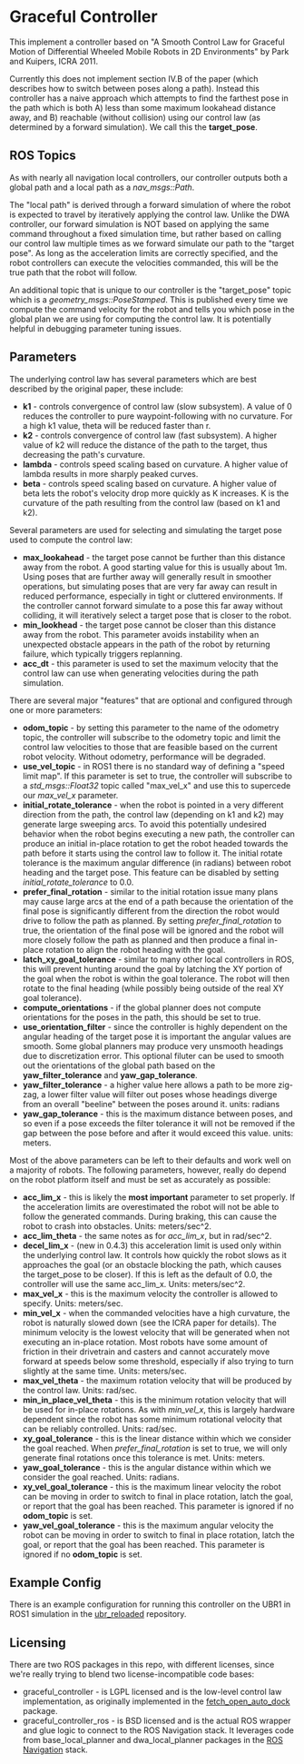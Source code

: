 # Graceful Controller

This implement a controller based on "A Smooth Control Law for Graceful
Motion of Differential Wheeled Mobile Robots in 2D Environments" by Park
and Kuipers, ICRA 2011.

Currently this does not implement section IV.B of the paper (which
describes how to switch between poses along a path). Instead this controller
has a naive approach which attempts to find the farthest pose in the path
which is both A) less than some maximum lookahead distance away, and B)
reachable (without collision) using our control law (as determined by
a forward simulation). We call this the **target_pose**.

## ROS Topics

As with nearly all navigation local controllers, our controller outputs
both a global path and a local path as a _nav_msgs::Path_.

The "local path" is derived through a forward simulation of where
the robot is expected to travel by iteratively applying the control law.
Unlike the DWA controller, our forward simulation is NOT based on applying
the same command throughout a fixed simulation time, but rather based
on calling our control law multiple times as we forward simulate our
path to the "target pose". As long as the acceleration limits are
correctly specified, and the robot controllers can execute the velocities
commanded, this will be the true path that the robot will follow.

An additional topic that is unique to our controller is the "target_pose"
topic which is a _geometry_msgs::PoseStamped_. This is published every
time we compute the command velocity for the robot and tells you which
pose in the global plan we are using for computing the control law. It
is potentially helpful in debugging parameter tuning issues.

## Parameters

The underlying control law has several parameters which are best described
by the original paper, these include:

 * **k1** - controls convergence of control law (slow subsystem). A value of 0 reduces the controller to pure waypoint-following with no curvature. For a high k1 value, theta will be reduced faster than r.
 * **k2** - controls convergence of control law (fast subsystem). A higher value of k2 will reduce the distance of the path to the target, thus decreasing the path's curvature.
 * **lambda** - controls speed scaling based on curvature. A higher value of lambda results in more sharply peaked curves.
 * **beta** - controls speed scaling based on curvature. A higher value of beta lets the robot's velocity drop more quickly as K increases. K is the curvature of the path resulting from the control law (based on k1 and k2).

Several parameters are used for selecting and simulating the target pose used
to compute the control law:

 * **max_lookahead** - the target pose cannot be further than this distance
   away from the robot. A good starting value for this is usually about 1m.
   Using poses that are further away will generally result in smoother
   operations, but simulating poses that are very far away can result in
   reduced performance, especially in tight or cluttered environments.
   If the controller cannot forward simulate to a pose this far away without
   colliding, it will iteratively select a target pose that is closer to the
   robot.
* **min_lookhead** - the target pose cannot be closer than this distance
   away from the robot. This parameter avoids instability when an unexpected
   obstacle appears in the path of the robot by returning failure, which
   typically triggers replanning.
* **acc_dt** - this parameter is used to set the maximum velocity that the
   control law can use when generating velocities during the path simulation.

There are several major "features" that are optional and configured through
one or more parameters:

 * **odom_topic** - by setting this parameter to the name of the odometry
   topic, the controller will subscribe to the odometry topic and limit
   the control law velocities to those that are feasible based on the current
   robot velocity. Without odometry, performance will be degraded.
 * **use_vel_topic** - in ROS1 there is no standard way of defining a
   "speed limit map". If this parameter is set to true, the controller will
   subscribe to a _std_msgs::Float32_ topic called "max_vel_x" and use this
   to supercede our _max_vel_x_ parameter.
 * **initial_rotate_tolerance** - when the robot is pointed in a very
   different direction from the path, the control law (depending on k1 and k2)
   may generate large sweeping arcs. To avoid this potentially undesired behavior
   when the robot begins executing a new path, the controller can produce an
   initial in-place rotation to get the robot headed towards the path before it
   starts using the control law to follow it. The initial rotate tolerance is
   the maximum angular difference (in radians) between robot heading and the
   target pose. This feature can be disabled by setting _initial_rotate_tolerance_
   to 0.0.
 * **prefer_final_rotation** - similar to the initial rotation issue many
   plans may cause large arcs at the end of a path because the orientation of
   the final pose is significantly different from the direction the robot would
   drive to follow the path as planned. By setting _prefer_final_rotation_ to
   true, the orientation of the final pose will be ignored and the robot will
   more closely follow the path as planned and then produce a final in-place
   rotation to align the robot heading with the goal.
 * **latch_xy_goal_tolerance** - similar to many other local controllers in ROS,
   this will prevent hunting around the goal by latching the XY portion of the
   goal when the robot is within the goal tolerance. The robot will then rotate
   to the final heading (while possibly being outside of the real XY goal tolerance).
 * **compute_orientations** - if the global planner does not compute orientations
   for the poses in the path, this should be set to true.
 * **use_orientation_filter** - since the controller is highly dependent on the
   angular heading of the target pose it is important the angular values are
   smooth. Some global planners may produce very unsmooth headings due to
   discretization error. This optional filuter can be used to smooth
   out the orientations of the global path based on the **yaw_filter_tolerance**
   and **yaw_gap_tolerance**.
 * **yaw_filter_tolerance** - a higher value here allows a path to be more
   zig-zag, a lower filter value will filter out poses whose headings diverge
   from an overall "beeline" between the poses around it. units: radians
 * **yaw_gap_tolerance** - this is the maximum distance between poses, and
   so even if a pose exceeds the filter tolerance it will not be removed
   if the gap between the pose before and after it would exceed this value.
   units: meters.

Most of the above parameters can be left to their defaults and work well
on a majority of robots. The following parameters, however, really do
depend on the robot platform itself and must be set as accurately as
possible:

 * **acc_lim_x** - this is likely the **most important** parameter to set
   properly. If the acceleration limits are overestimated the robot will not
   be able to follow the generated commands. During braking, this can cause
   the robot to crash into obstacles. Units: meters/sec^2.
 * **acc_lim_theta** - the same notes as for _acc_lim_x_, but in rad/sec^2.
 * **decel_lim_x** - (new in 0.4.3) this acceleration limit is used only
   within the underlying control law. It controls how quickly the robot slows
   as it approaches the goal (or an obstacle blocking the path, which causes
   the target_pose to be closer). If this is left as the default of 0.0, the
   controller will use the same acc_lim_x. Units: meters/sec^2.
 * **max_vel_x** - this is the maximum velocity the controller is allowed to
   specify. Units: meters/sec.
 * **min_vel_x** - when the commanded velocities have a high curvature, the
   robot is naturally slowed down (see the ICRA paper for details). The minimum
   velocity is the lowest velocity that will be generated when not executing
   an in-place rotation. Most robots have some amount of friction in their
   drivetrain and casters and cannot accurately move forward at speeds below
   some threshold, especially if also trying to turn slightly at the same time.
   Units: meters/sec.
 * **max_vel_theta** - the maximum rotation velocity that will be produced by
   the control law. Units: rad/sec.
 * **min_in_place_vel_theta** - this is the minimum rotation velocity that
   will be used for in-place rotations. As with _min_vel_x_, this is largely
   hardware dependent since the robot has some minimum rotational velocity
   that can be reliably controlled. Units: rad/sec.
 * **xy_goal_tolerance** - this is the linear distance within which we consider
   the goal reached. When _prefer_final_rotation_ is set to true, we will only
   generate final rotations once this tolerance is met. Units: meters.
 * **yaw_goal_tolerance** - this is the angular distance within which we consider
   the goal reached. Units: radians.
 * **xy_vel_goal_tolerance** - this is the maximum linear velocity the robot
   can be moving in order to switch to final in place rotation, latch the
   goal, or report that the goal has been reached. This parameter is ignored
   if no **odom_topic** is set.
 * **yaw_vel_goal_tolerance** - this is the maximum angular velocity the robot
   can be moving in order to switch to final in place rotation, latch the
   goal, or report that the goal has been reached. This parameter is ignored
   if no **odom_topic** is set.

## Example Config

There is an example configuration for running this controller on the UBR1
in ROS1 simulation in the
[ubr_reloaded](https://github.com/mikeferguson/ubr_reloaded/tree/ros1)
repository.

## Licensing

There are two ROS packages in this repo, with different licenses, since
we're really trying to blend two license-incompatible code bases:

 * graceful_controller - is LGPL licensed and is the low-level control
   law implementation, as originally implemented in the
   [fetch_open_auto_dock](https://github.com/fetchrobotics/fetch_open_auto_dock)
   package.
 * graceful_controller_ros - is BSD licensed and is the actual ROS wrapper
   and glue logic to connect to the ROS Navigation stack. It leverages code
   from base_local_planner and dwa_local_planner packages in the
   [ROS Navigation](https://github.com/ros-planning/navigation) stack.
